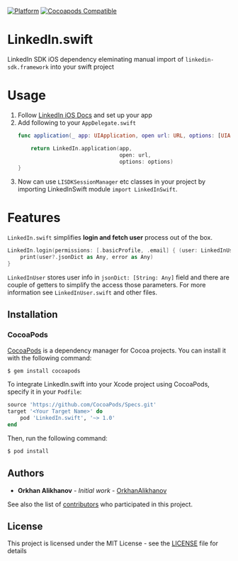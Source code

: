[![Platform](https://img.shields.io/cocoapods/p/LinkedIn.swift.svg?style=flat)](https://github.com/BiAtoms/LinkedIn.swift)
[![Cocoapods Compatible](https://img.shields.io/cocoapods/v/LinkedIn.swift.svg)](https://cocoapods.org/pods/LinkedIn.swift)


# LinkedIn.swift

LinkedIn SDK iOS dependency eleminating manual import of  `linkedin-sdk.framework` into your swift project

# Usage
1. Follow [LinkedIn iOS Docs](https://developer.linkedin.com/docs/ios-sdk) and set up your app
2. Add following to your `AppDelegate.swift`
    ```swift
    func application(_ app: UIApplication, open url: URL, options: [UIApplicationOpenURLOptionsKey : Any] = [:]) -> Bool {

        return LinkedIn.application(app,
                                    open: url,
                                    options: options)
    }
    ```
3. Now can use `LISDKSessionManager` etc classes in your project by importing LinkedInSwift module `import LinkedInSwift`.

# Features
 `LinkedIn.swift` simplifies **login and fetch user** process out of the box.
```swift
LinkedIn.login(permissions: [.basicProfile, .email] { (user: LinkedInUser?, error: Error?) in
    print(user?.jsonDict as Any, error as Any)
}
```

`LinkedInUser` stores user info in `jsonDict: [String: Any]` field and there are couple of getters to simplify the access those parameters. For more information see `LinkedInUser.swift` and other files.


## Installation

### CocoaPods

[CocoaPods](http://cocoapods.org) is a dependency manager for Cocoa projects. You can install it with the following command:

```bash
$ gem install cocoapods
```

To integrate LinkedIn.swift into your Xcode project using CocoaPods, specify it in your `Podfile`:

```ruby
source 'https://github.com/CocoaPods/Specs.git'
target '<Your Target Name>' do
    pod 'LinkedIn.swift', '~> 1.0'
end
```

Then, run the following command:

```bash
$ pod install
```
## Authors

* **Orkhan Alikhanov** - *Initial work* - [OrkhanAlikhanov](https://github.com/OrkhanAlikhanov)

See also the list of [contributors](https://github.com/BiAtoms/LinkedIn.swift/contributors) who participated in this project.

## License

This project is licensed under the MIT License - see the [LICENSE](LICENSE) file for details
